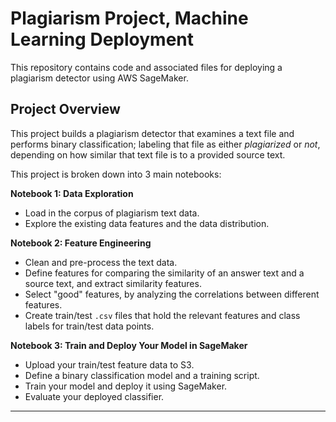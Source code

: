 # Plagiarism Project, Machine Learning Deployment

This repository contains code and associated files for deploying a plagiarism detector using AWS SageMaker.

## Project Overview

This project builds a plagiarism detector that examines a text file and performs binary classification; labeling that file as either *plagiarized* or *not*, depending on how similar that text file is to a provided source text.

This project is broken down into 3 main notebooks:

**Notebook 1: Data Exploration**
* Load in the corpus of plagiarism text data.
* Explore the existing data features and the data distribution.

**Notebook 2: Feature Engineering**

* Clean and pre-process the text data.
* Define features for comparing the similarity of an answer text and a source text, and extract similarity features.
* Select "good" features, by analyzing the correlations between different features.
* Create train/test `.csv` files that hold the relevant features and class labels for train/test data points.

**Notebook 3: Train and Deploy Your Model in SageMaker**

* Upload your train/test feature data to S3.
* Define a binary classification model and a training script.
* Train your model and deploy it using SageMaker.
* Evaluate your deployed classifier.
---
